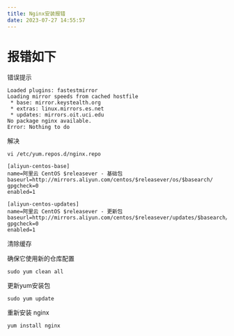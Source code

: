 ```yaml
---
title: Nginx安装报错
date: 2023-07-27 14:55:57
---
```


# 报错如下

错误提示

```
Loaded plugins: fastestmirror
Loading mirror speeds from cached hostfile
 * base: mirror.keystealth.org
 * extras: linux.mirrors.es.net
 * updates: mirrors.oit.uci.edu
No package nginx available.
Error: Nothing to do
```

解决

`vi /etc/yum.repos.d/nginx.repo`

```
[aliyun-centos-base]
name=阿里云 CentOS $releasever - 基础包
baseurl=http://mirrors.aliyun.com/centos/$releasever/os/$basearch/
gpgcheck=0
enabled=1

[aliyun-centos-updates]
name=阿里云 CentOS $releasever - 更新包
baseurl=http://mirrors.aliyun.com/centos/$releasever/updates/$basearch/
gpgcheck=0
enabled=1
```

清除缓存

确保它使用新的仓库配置

```
sudo yum clean all
```

更新yum安装包

```
sudo yum update
```

重新安装 nginx

```
yum install nginx
```



